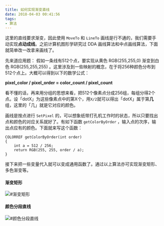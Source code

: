```yaml
---
title: 如何实现渐变直线
date: 2018-04-03 00:41:56
tags:
- 算法
---
```

这里的直线要求渐变，因此使用 `MoveTo` 和 `LineTo` 画线是行不通的，我们需要手动实现**点动成线**。之前计算机图形学研究过 DDA 画线算法和中点画线算法，下面就简单改一改拿来画线了。

<!-- more -->

先来道应用题：
假如一条线有512个点，要实现从黄色 RGB(255,255,0) 渐变到白色 RGB(255,255,255) 。这里涉及到一些映射的概念，在于将256种颜色分布到512个点上。大概可以得到以下的数学公式：

**pixel_color / pixel_order = color_count / pixel_count**

看不懂的话，再来用分组的思想来看，把512个像素点分成256组，每组分得2个点。设「dotX」为这些像素点中的第X个，用`X/2`就可以得出「dotX」属于第**几**组，这里的「几」就是它对应的颜色。

画线是按点进行 `SetPixel` 的，可以想象纸带打孔机工作时的状态，所以只要找出点和颜色的对应关系就好了。有如下函数 `getColorByOrder` ，输入点的次序，输出点应有的颜色。下面就来写这个函数：

```clike
COLORREF getColorByOrder(int order) 
{
    int a = 512 / 256;
    return RGB(255, 255, order / a);
}
```

接下来把一些变量代入就可以变成通用函数了。通过以上算法亦可实现渐变矩形、多色渐变等。

#### 渐变矩形
![#渐变矩形](https://i.loli.net/2018/04/11/5acd905c661b5.png)

#### 颜色分段直线
![#颜色分段直线](https://i.loli.net/2018/04/11/5acd905c679c2.png)
